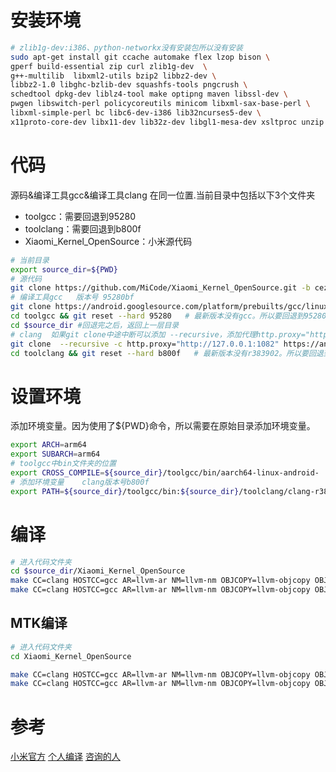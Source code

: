 # 安装环境
```bash
# zlib1g-dev:i386、python-networkx没有安装包所以没有安装
sudo apt-get install git ccache automake flex lzop bison \
gperf build-essential zip curl zlib1g-dev  \
g++-multilib  libxml2-utils bzip2 libbz2-dev \
libbz2-1.0 libghc-bzlib-dev squashfs-tools pngcrush \
schedtool dpkg-dev liblz4-tool make optipng maven libssl-dev \
pwgen libswitch-perl policycoreutils minicom libxml-sax-base-perl \
libxml-simple-perl bc libc6-dev-i386 lib32ncurses5-dev \
x11proto-core-dev libx11-dev lib32z-dev libgl1-mesa-dev xsltproc unzip
```
# 代码
源码&编译工具gcc&编译工具clang  在同一位置.当前目录中包括以下3个文件夹
- toolgcc：需要回退到95280
- toolclang：需要回退到b800f
- Xiaomi_Kernel_OpenSource：小米源代码
```bash
# 当前目录
export source_dir=${PWD}
# 源代码
git clone https://github.com/MiCode/Xiaomi_Kernel_OpenSource.git -b cezanne-r-oss
# 编译工具gcc   版本号 95280bf
git clone https://android.googlesource.com/platform/prebuilts/gcc/linux-x86/aarch64/aarch64-linux-android-4.9 toolgcc
cd toolgcc && git reset --hard 95280   # 最新版本没有gcc。所以要回退到95280
cd $source_dir #回退完之后，返回上一层目录
# clang  如果git clone中途中断可以添加 --recursive，添加代理http.proxy="http://127.0.0.1:1082"下载
git clone  --recursive -c http.proxy="http://127.0.0.1:1082" https://android.googlesource.com/platform/prebuilts/clang/host/linux-x86  toolclang
cd toolclang && git reset --hard b800f   # 最新版本没有r383902。所以要回退到b800f
```
# 设置环境
添加环境变量。因为使用了${PWD}命令，所以需要在原始目录添加环境变量。
```bash
export ARCH=arm64
export SUBARCH=arm64
# toolgcc中bin文件夹的位置 
export CROSS_COMPILE=${source_dir}/toolgcc/bin/aarch64-linux-android-
# 添加环境变量    clang版本号b800f
export PATH=${source_dir}/toolgcc/bin:${source_dir}/toolclang/clang-r383902/bin:$PATH
```
# 编译
```bash
# 进入代码文件夹
cd $source_dir/Xiaomi_Kernel_OpenSource
make CC=clang HOSTCC=gcc AR=llvm-ar NM=llvm-nm OBJCOPY=llvm-objcopy OBJDUMP=llvm-objdump STRIP=llvm-strip O=out CLANG_TRIPLE=aarch64-linux-gnu- CROSS_COMPILE=aarch64-linux-android- LD=$source_dir/toolclang/clang-bootstrap/bin/ld.lld cezanne_user_defconfig
make CC=clang HOSTCC=gcc AR=llvm-ar NM=llvm-nm OBJCOPY=llvm-objcopy OBJDUMP=llvm-objdump STRIP=llvm-strip O=out CLANG_TRIPLE=aarch64-linux-gnu- CROSS_COMPILE=aarch64-linux-android- LD=$source_dir/toolclang/clang-bootstrap/bin/ld.lld -j4
```
## MTK编译
```bash
# 进入代码文件夹
cd Xiaomi_Kernel_OpenSource

make CC=clang HOSTCC=gcc AR=llvm-ar NM=llvm-nm OBJCOPY=llvm-objcopy OBJDUMP=llvm-objdump STRIP=llvm-strip O=${PWD}/out CLANG_TRIPLE=aarch64-linux-gnu- CROSS_COMPILE=aarch64-linux-android- LD=ld.lld -C ${PWD} M=$(PWD) AUTOCONF_H=${PWD}/out/include/generated/autoconf.h
make CC=clang HOSTCC=gcc AR=llvm-ar NM=llvm-nm OBJCOPY=llvm-objcopy OBJDUMP=llvm-objdump STRIP=llvm-strip O=${PWD}/out CLANG_TRIPLE=aarch64-linux-gnu- CROSS_COMPILE=aarch64-linux-android- LD=ld.lld -C ${PWD} M=$(PWD) AUTOCONF_H=${PWD}/out/include/generated/autoconf.h
```

# 参考
[小米官方](https://github.com/MiCode/Xiaomi_Kernel_OpenSource/wiki/How-to-compile-kernel-standalone)
[个人编译](https://gitee.com/erlkonig/xiaomi_kernel_cezanne_r_oss/blob/cezanne-r-oss/kernel_compile_step.txt)
[咨询的人]()
